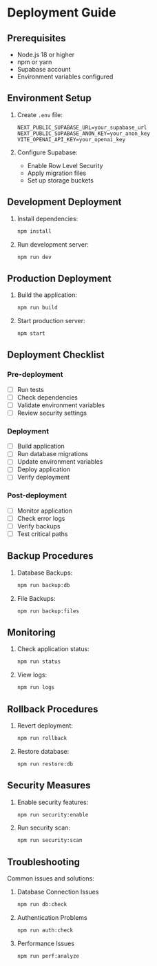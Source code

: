 # Deployment Guide

## Prerequisites

- Node.js 18 or higher
- npm or yarn
- Supabase account
- Environment variables configured

## Environment Setup

1. Create `.env` file:
   ```env
   NEXT_PUBLIC_SUPABASE_URL=your_supabase_url
   NEXT_PUBLIC_SUPABASE_ANON_KEY=your_anon_key
   VITE_OPENAI_API_KEY=your_openai_key
   ```

2. Configure Supabase:
   - Enable Row Level Security
   - Apply migration files
   - Set up storage buckets

## Development Deployment

1. Install dependencies:
   ```bash
   npm install
   ```

2. Run development server:
   ```bash
   npm run dev
   ```

## Production Deployment

1. Build the application:
   ```bash
   npm run build
   ```

2. Start production server:
   ```bash
   npm start
   ```

## Deployment Checklist

### Pre-deployment
- [ ] Run tests
- [ ] Check dependencies
- [ ] Validate environment variables
- [ ] Review security settings

### Deployment
- [ ] Build application
- [ ] Run database migrations
- [ ] Update environment variables
- [ ] Deploy application
- [ ] Verify deployment

### Post-deployment
- [ ] Monitor application
- [ ] Check error logs
- [ ] Verify backups
- [ ] Test critical paths

## Backup Procedures

1. Database Backups:
   ```bash
   npm run backup:db
   ```

2. File Backups:
   ```bash
   npm run backup:files
   ```

## Monitoring

1. Check application status:
   ```bash
   npm run status
   ```

2. View logs:
   ```bash
   npm run logs
   ```

## Rollback Procedures

1. Revert deployment:
   ```bash
   npm run rollback
   ```

2. Restore database:
   ```bash
   npm run restore:db
   ```

## Security Measures

1. Enable security features:
   ```bash
   npm run security:enable
   ```

2. Run security scan:
   ```bash
   npm run security:scan
   ```

## Troubleshooting

Common issues and solutions:

1. Database Connection Issues
   ```bash
   npm run db:check
   ```

2. Authentication Problems
   ```bash
   npm run auth:check
   ```

3. Performance Issues
   ```bash
   npm run perf:analyze
   ```